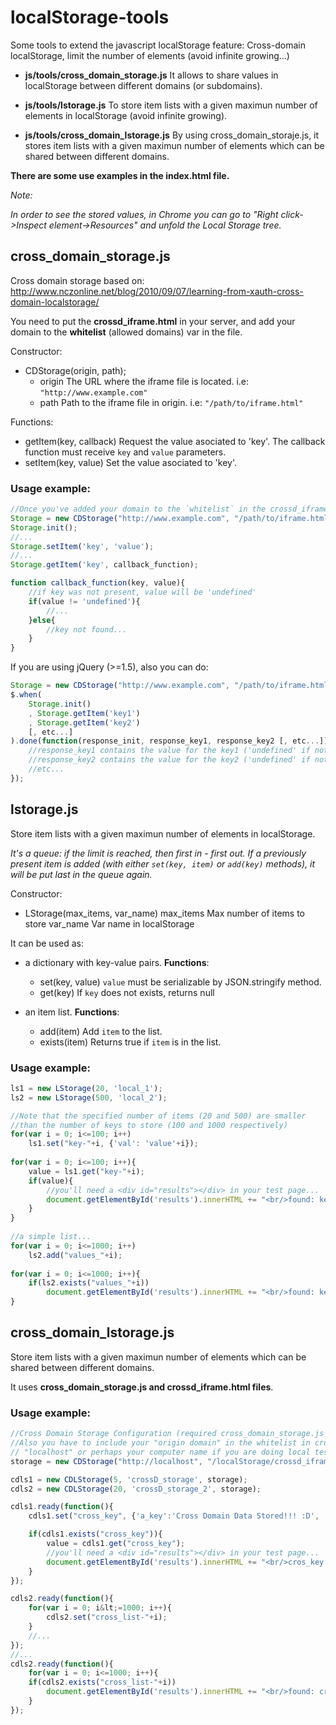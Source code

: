 localStorage-tools
==================

Some tools to extend the javascript localStorage feature: Cross-domain localStorage, limit the number of elements (avoid infinite growing...)

* **js/tools/cross_domain_storage.js**
  It allows to share values in localStorage between different domains (or subdomains).
  
* **js/tools/lstorage.js**
  To store item lists with a given maximun number of elements in localStorage (avoid infinite growing).
  
* **js/tools/cross_domain_lstorage.js**
  By using cross_domain_storaje.js, it stores item lists with a given maximun number of elements which can be shared between different domains.

**There are some use examples in the index.html file.**

*Note:*

*In order to see the stored values, in Chrome you can go to "Right click->Inspect element->Resources" and unfold the Local Storage tree.*


cross_domain_storage.js
-----------------------

Cross domain storage based on: http://www.nczonline.net/blog/2010/09/07/learning-from-xauth-cross-domain-localstorage/

You need to put the **crossd_iframe.html** in your server, and add your domain to the **whitelist** (allowed domains) var in the file.

Constructor:
* CDStorage(origin, path);
    * origin The URL where the iframe file is located. i.e: `"http://www.example.com"`
    * path Path to the iframe file in origin. i.e: `"/path/to/iframe.html"`
 
Functions:
* getItem(key, callback)
  Request the value asociated to 'key'.
  The callback function must receive `key` and `value` parameters.
* setItem(key, value)
  Set the value asociated to 'key'.

### Usage example: 
  
```javascript
//Once you've added your domain to the `whitelist` in the crossd_iframe.html:
Storage = new CDStorage("http://www.example.com", "/path/to/iframe.html");
Storage.init();
//...
Storage.setItem('key', 'value');
//...
Storage.getItem('key', callback_function);

function callback_function(key, value){
    //if key was not present, value will be 'undefined'
	if(value != 'undefined'){
        //...
    }else{
        //key not found...
    }
}
```
     
If you are using jQuery (>=1.5), also you can do:

```javascript
Storage = new CDStorage("http://www.example.com", "/path/to/iframe.html");
$.when(
    Storage.init()
    , Storage.getItem('key1')
    , Storage.getItem('key2')
    [, etc...]
).done(function(response_init, response_key1, response_key2 [, etc...]){
    //response_key1 contains the value for the key1 ('undefined' if not found)
    //response_key2 contains the value for the key2 ('undefined' if not found)
    //etc...
});
```

lstorage.js
-----------

Store item lists with a given maximun number of elements in localStorage.

*It's a queue: if the limit is reached, then first in - first out.*
*If a previously present item is added (with either `set(key, item)` or `add(key)` methods), it will be put last in the queue again.*

Constructor:
* LStorage(max_items, var_name)
  max_items Max number of items to store
  var_name Var name in localStorage

It can be used as:
* a dictionary with key-value pairs. **Functions**: 
    * set(key, value)
      `value` must be serializable by JSON.stringify method.
    * get(key)
       If `key` does not exists, returns null
       
* an item list. **Functions**:
    * add(item)
      Add `item` to the list.
    * exists(item)
      Returns true if `item` is in the list.
      
### Usage example:

```javascript
ls1 = new LStorage(20, 'local_1');
ls2 = new LStorage(500, 'local_2');

//Note that the specified number of items (20 and 500) are smaller 
//than the number of keys to store (100 and 1000 respectively)
for(var i = 0; i<=100; i++)
    ls1.set("key-"+i, {'val': 'value'+i});
			    
for(var i = 0; i<=100; i++){
    value = ls1.get("key-"+i);
    if(value){
        //you'll need a <div id="results"></div> in your test page...
        document.getElementById('results').innerHTML += "<br/>found: key-"+i+", value: "+JSON.stringify(value);
    }
}
			
//a simple list...
for(var i = 0; i<=1000; i++)
    ls2.add("values_"+i);
			    
for(var i = 0; i<=1000; i++){
    if(ls2.exists("values_"+i))
        document.getElementById('results').innerHTML += "<br/>found: key-"+i;
}
```

cross_domain_lstorage.js
------------------------

Store item lists with a given maximun number of elements which can be shared between different domains.

It uses **cross_domain_storage.js and crossd_iframe.html files**.

### Usage example:

```javascript
//Cross Domain Storage Configuration (required cross_domain_storage.js and crossd_iframe.html files).
//Also you have to include your "origin domain" in the whitelist in crossd_iframe.html (in this case would be
// "localhost" or perhaps your computer name if you are doing local testing...):
storage = new CDStorage("http://localhost", "/localStorage/crossd_iframe.html");

cdls1 = new CDLStorage(5, 'crossD_storage', storage);
cdls2 = new CDLStorage(20, 'crossD_storage_2', storage);

cdls1.ready(function(){
    cdls1.set("cross_key", {'a_key':'Cross Domain Data Stored!!! :D', 'another_key':'yea'});

    if(cdls1.exists("cross_key")){
        value = cdls1.get("cross_key");
        //you'll need a <div id="results"></div> in your test page...
        document.getElementById('results').innerHTML += "<br/>cros_key: " + JSON.stringify(value);
    }
});

cdls2.ready(function(){
    for(var i = 0; i&lt;=1000; i++){
        cdls2.set("cross_list-"+i);
    }
    //...
});
//...
cdls2.ready(function(){
    for(var i = 0; i<=1000; i++){
	if(cdls2.exists("cross_list-"+i))
	    document.getElementById('results').innerHTML += "<br/>found: cross_list-"+i;
    }
});
```

